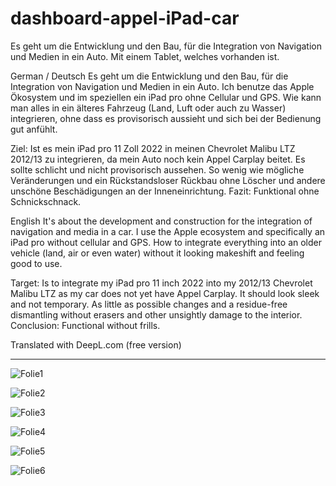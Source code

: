 # dashboard-appel-iPad-car
Es geht um die Entwicklung und den Bau, für die Integration von Navigation und Medien in ein Auto. Mit einem Tablet, welches vorhanden ist.


German / Deutsch
Es geht um die Entwicklung und den Bau, für die Integration von Navigation und Medien in ein Auto.
Ich benutze das Apple Ökosystem und im speziellen ein iPad pro ohne Cellular und GPS. Wie kann man alles in ein älteres Fahrzeug (Land, Luft oder auch zu Wasser) integrieren, ohne dass es provisorisch aussieht und sich bei der Bedienung gut anfühlt.

Ziel:
Ist es mein iPad pro 11 Zoll 2022 in meinen Chevrolet Malibu LTZ 2012/13 zu integrieren, da mein Auto noch kein Appel Carplay beitet. Es sollte schlicht und nicht provisorisch aussehen. So wenig wie mögliche Veränderungen und ein Rückstandsloser Rückbau ohne Löscher und andere unschöne Beschädigungen an der Inneneinrichtung.
Fazit: Funktional ohne Schnickschnack.


English
It's about the development and construction for the integration of navigation and media in a car.
I use the Apple ecosystem and specifically an iPad pro without cellular and GPS. How to integrate everything into an older vehicle (land, air or even water) without it looking makeshift and feeling good to use.

Target:
Is to integrate my iPad pro 11 inch 2022 into my 2012/13 Chevrolet Malibu LTZ as my car does not yet have Appel Carplay. It should look sleek and not temporary. As little as possible changes and a residue-free dismantling without erasers and other unsightly damage to the interior.
Conclusion: Functional without frills.

Translated with DeepL.com (free version)

-------------------------
![Folie1](https://github.com/ZeroBerlin/dashboard-appel-iPad-car/assets/61627006/6327e98d-59af-4dac-ac79-2a0bc9985d2f)

![Folie2](https://github.com/ZeroBerlin/dashboard-appel-iPad-car/assets/61627006/8d428e7a-a707-4c3b-920f-50d1dc3ab759)

![Folie3](https://github.com/ZeroBerlin/dashboard-appel-iPad-car/assets/61627006/15daa692-958c-427a-9b9a-5cd9103cf59f)

![Folie4](https://github.com/ZeroBerlin/dashboard-appel-iPad-car/assets/61627006/62c2c1aa-6b03-4b1b-82ba-c5b36218d3ca)

![Folie5](https://github.com/ZeroBerlin/dashboard-appel-iPad-car/assets/61627006/a71d593b-c719-4895-96c3-9774c359f7d4)

![Folie6](https://github.com/ZeroBerlin/dashboard-appel-iPad-car/assets/61627006/a1b5f32f-0415-4ca0-9e94-967659205fc2)

